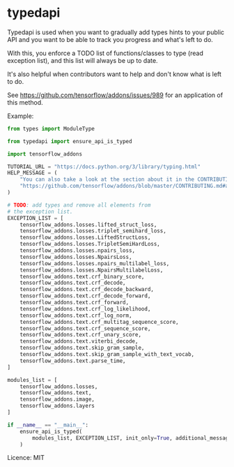 # typedapi

Typedapi is used when you want to gradually add types hints to your public API and you want to 
be able to track you progress and what's left to do.

With this, you enforce a TODO list of functions/classes to type (read exception list), 
and this list will always be up to date.

It's also helpful when contributors want to help and don't know what is left to do.

See https://github.com/tensorflow/addons/issues/989 for an application of this method.


Example:
 
```python
from types import ModuleType

from typedapi import ensure_api_is_typed

import tensorflow_addons

TUTORIAL_URL = "https://docs.python.org/3/library/typing.html"
HELP_MESSAGE = (
    "You can also take a look at the section about it in the CONTRIBUTING.md:\n"
    "https://github.com/tensorflow/addons/blob/master/CONTRIBUTING.md#about-type-hints"
)

# TODO: add types and remove all elements from
# the exception list.
EXCEPTION_LIST = [
    tensorflow_addons.losses.lifted_struct_loss,
    tensorflow_addons.losses.triplet_semihard_loss,
    tensorflow_addons.losses.LiftedStructLoss,
    tensorflow_addons.losses.TripletSemiHardLoss,
    tensorflow_addons.losses.npairs_loss,
    tensorflow_addons.losses.NpairsLoss,
    tensorflow_addons.losses.npairs_multilabel_loss,
    tensorflow_addons.losses.NpairsMultilabelLoss,
    tensorflow_addons.text.crf_binary_score,
    tensorflow_addons.text.crf_decode,
    tensorflow_addons.text.crf_decode_backward,
    tensorflow_addons.text.crf_decode_forward,
    tensorflow_addons.text.crf_forward,
    tensorflow_addons.text.crf_log_likelihood,
    tensorflow_addons.text.crf_log_norm,
    tensorflow_addons.text.crf_multitag_sequence_score,
    tensorflow_addons.text.crf_sequence_score,
    tensorflow_addons.text.crf_unary_score,
    tensorflow_addons.text.viterbi_decode,
    tensorflow_addons.text.skip_gram_sample,
    tensorflow_addons.text.skip_gram_sample_with_text_vocab,
    tensorflow_addons.text.parse_time,
]

modules_list = [
    tensorflow_addons.losses,
    tensorflow_addons.text,
    tensorflow_addons.image,
    tensorflow_addons.layers
]

if __name__ == "__main__":
    ensure_api_is_typed(
        modules_list, EXCEPTION_LIST, init_only=True, additional_message=HELP_MESSAGE,
    )
```


Licence: MIT
